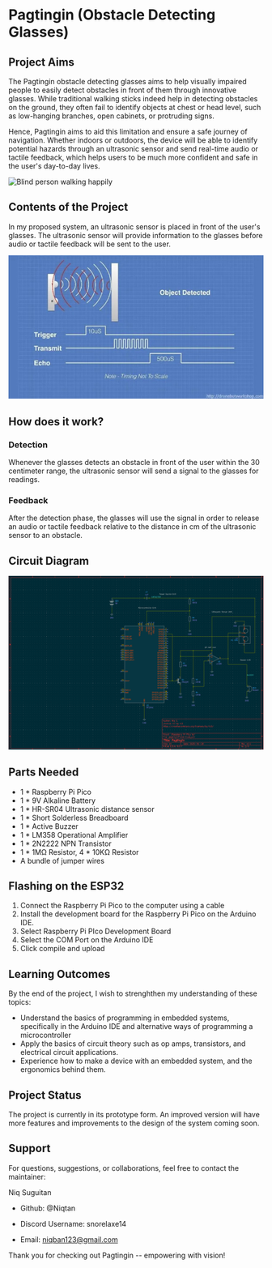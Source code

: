 
# Pagtingin (Obstacle Detecting Glasses)

## Project Aims

The Pagtingin obstacle detecting glasses aims to help visually impaired people to easily detect obstacles in front of them through innovative glasses. While traditional walking sticks indeed help in detecting obstacles on the ground, they often fail to identify objects at chest or head level, such as low-hanging branches, open cabinets, or protruding signs. 

Hence, Pagtingin aims to aid this limitation and ensure a safe journey of navigation. Whether indoors or outdoors, the device will be able to identify potential hazards through an ultrasonic sensor and send real-time audio or tactile feedback, which helps users to be much more confident and safe in the user's day-to-day lives.

![Blind person walking happily](https://github.com/Niqtan/Pagtingin/blob/main/blind-man-people-with-disability-handicapped-person-everyday-life-visually-impaired-man-with-walking-stick-descending-steps-city-park.jpg)

## Contents of the Project

In my proposed system, an ultrasonic sensor is placed in front of the user's glasses. The ultrasonic sensor will provide information to the glasses before audio or tactile feedback will be sent to the user.

![Ultrasonic sensor detection](https://github.com/Niqtan/Pagtingin/blob/main/download.jpeg)

## How does it work?

### Detection
Whenever the glasses detects an obstacle in front of the user within the 30 centimeter range, the ultrasonic sensor will send a signal to the glasses for readings.

### Feedback
After the detection phase, the glasses will use the signal in order to release an audio or tactile feedback relative to the distance in cm of the ultrasonic sensor to an obstacle.

## Circuit Diagram
![KiCad circuit diagram](https://github.com/Niqtan/Pagtingin/blob/main/Screenshot%202025-01-28%20172207.png)

## Parts Needed
- 1 * Raspberry Pi Pico 
- 1 * 9V Alkaline Battery
- 1 * HR-SR04 Ultrasonic distance sensor
- 1 * Short Solderless Breadboard
- 1 * Active Buzzer
- 1 * LM358 Operational Amplifier
- 1 * 2N2222 NPN Transistor
- 1 * 1MΩ Resistor, 4 * 10KΩ Resistor  
- A bundle of jumper wires


## Flashing on the ESP32
1.  Connect the Raspberry Pi Pico to the computer using a cable
2.  Install the development board for the Raspberry Pi Pico on the Arduino IDE.
3.  Select Raspberry Pi PIco Development Board 
4. Select the COM Port on the Arduino IDE
5. Click compile and upload

## Learning Outcomes

By the end of the project, I wish to strenghthen my understanding of these topics:

- Understand the basics of programming in embedded systems, specifically in the Arduino IDE and alternative ways of programming a microcontroller
- Apply the basics of circuit theory such as op amps, transistors, and electrical circuit applications.
- Experience how to make a device with an embedded system, and the ergonomics behind them.

## Project Status
The project is currently in its prototype form. An improved version will have more features and improvements to the design of the system coming soon. 

## Support

For questions, suggestions, or collaborations, feel free to contact the maintainer:

Niq Suguitan

- Github: @Niqtan

- Discord Username: snorelaxe14

- Email: niqban123@gmail.com

Thank you for checking out Pagtingin -- empowering with vision!
